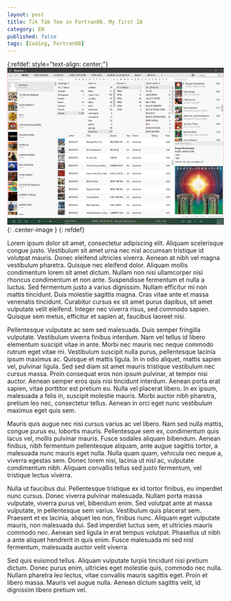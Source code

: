 ```yaml
---
layout: post
title: Tik Tak Toe in Fortran90. My first IA
category: EN
published: false
tags: [Coding, Fortran90]
---
```

{:refdef: style="text-align: center;"}
![Musicbee Screenshot](/images/Posts/2021/2021-06-12_Image1.png){: .center-image }
{: refdef}

Lorem ipsum dolor sit amet, consectetur adipiscing elit. Aliquam scelerisque congue justo. Vestibulum sit amet urna nec nisl accumsan tristique id volutpat mauris. Donec eleifend ultricies viverra. Aenean at nibh vel magna vestibulum pharetra. Quisque nec eleifend dolor. Aliquam mollis condimentum lorem sit amet dictum. Nullam non nisi ullamcorper nisi rhoncus condimentum et non ante. Suspendisse fermentum et nulla a luctus. Sed fermentum justo a varius dignissim. Nullam efficitur mi non mattis tincidunt. Duis molestie sagittis magna. Cras vitae ante et massa venenatis tincidunt. Curabitur cursus ex sit amet purus dapibus, sit amet vulputate velit eleifend. Integer nec viverra risus, sed commodo sapien. Quisque sem metus, efficitur et sapien at, faucibus laoreet nisi.

Pellentesque vulputate ac sem sed malesuada. Duis semper fringilla vulputate. Vestibulum viverra finibus interdum. Nam vel tellus id libero elementum suscipit vitae in ante. Morbi nec mauris nec neque commodo rutrum eget vitae mi. Vestibulum suscipit nulla purus, pellentesque lacinia ipsum maximus ac. Quisque et mattis ligula. In in odio aliquet, mattis sapien vel, pulvinar ligula. Sed sed diam sit amet mauris tristique vestibulum nec cursus massa. Proin consequat eros non ipsum pulvinar, at tempor nisi auctor. Aenean semper eros quis nisi tincidunt interdum. Aenean porta erat sapien, vitae porttitor est pretium eu. Nulla vel placerat libero. In ex ipsum, malesuada a felis in, suscipit molestie mauris. Morbi auctor nibh pharetra, pretium leo nec, consectetur tellus. Aenean in orci eget nunc vestibulum maximus eget quis sem.

Mauris quis augue nec nisi cursus varius ac vel libero. Nam sed nulla mattis, congue purus eu, lobortis mauris. Pellentesque sem ex, condimentum quis lacus vel, mollis pulvinar mauris. Fusce sodales aliquam bibendum. Aenean finibus, nibh fermentum pellentesque aliquam, ante augue sagittis tortor, a malesuada nunc mauris eget nulla. Nulla quam quam, vehicula nec neque a, viverra egestas sem. Donec lorem nisi, lacinia ut nisl ac, vulputate condimentum nibh. Aliquam convallis tellus sed justo fermentum, vel tristique lectus viverra.

Nulla ut faucibus dui. Pellentesque tristique ex id tortor finibus, eu imperdiet nunc cursus. Donec viverra pulvinar malesuada. Nullam porta massa vulputate, viverra purus vel, bibendum enim. Sed volutpat ante at massa vulputate, in pellentesque sem varius. Vestibulum quis placerat sem. Praesent et ex lacinia, aliquet leo non, finibus nunc. Aliquam eget vulputate mauris, non malesuada dui. Sed imperdiet luctus sem, et ultricies mauris commodo nec. Aenean sed ligula in erat tempus volutpat. Phasellus ut nibh a ante aliquet hendrerit in quis enim. Fusce malesuada mi sed nisl fermentum, malesuada auctor velit viverra.

Sed quis euismod tellus. Aliquam vulputate turpis tincidunt nisi pretium dictum. Donec purus enim, ultricies eget molestie quis, commodo nec nulla. Nullam pharetra leo lectus, vitae convallis mauris sagittis eget. Proin et libero massa. Mauris vel augue nulla. Aenean dictum sagittis velit, id dignissim libero pretium vel. 